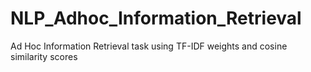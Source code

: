 # NLP_Adhoc_Information_Retrieval
Ad Hoc Information Retrieval task using TF-IDF weights and cosine similarity scores

